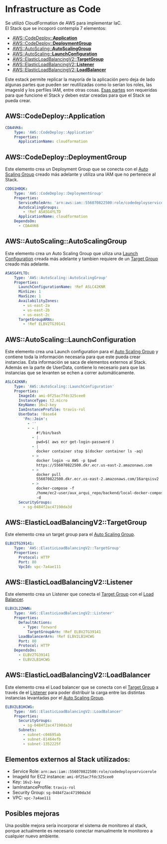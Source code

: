 # Infrastructure as Code

Se utilizó CloudFormation de AWS para implementar IaC.\
El Stack que se incoporó contempla 7 elementos:
* [AWS::CodeDeploy::**Application**](#AWS::CodeDeploy::Application)
* [AWS::CodeDeploy::**DeploymentGroup**](#AWS::CodeDeploy::DeploymentGroup)
* [AWS::AutoScaling::**AutoScalingGroup**](#AWS::AutoScaling::AutoScalingGroup)
* [AWS::AutoScaling::**LaunchConfiguration**](#AWS::AutoScaling::LaunchConfiguration)
* [AWS::ElasticLoadBalancingV2::**TargetGroup**](#AWS::ElasticLoadBalancingV2::TargetGroup)
* [AWS::ElasticLoadBalancingV2::**Listener**](#AWS::ElasticLoadBalancingV2::Listener)
* [AWS::ElasticLoadBalancingV2::**LoadBalancer**](#AWS::ElasticLoadBalancingV2::LoadBalancer)

Este estack permite replicar la mayoría de la aplicación pero deja de lado algunas partes que pueden ser reutilizadas como lo serían los roles, las imagesId y los perfiles IAM, entre otras cosas. [Esas partes](#Elementos) son requeridas para que funcione el Stack y deben estar creadas para que el Stack se pueda crear.

## AWS::CodeDeploy::Application
```yml
CDA4VK6:
    Type: 'AWS::CodeDeploy::Application'
    Properties:
      ApplicationName: cloudformation
```
## AWS::CodeDeploy::DeploymentGroup
Este elemento crea un Deployment Group que se conecta con el [Auto Scaling Group](#AWS::AutoScaling::AutoScalingGroup) creado más adelante y utiliza una IAM que no pertenece al Stack.
```yml
CDDG1H0QK:
    Type: 'AWS::CodeDeploy::DeploymentGroup'
    Properties:
      ServiceRoleArn: 'arn:aws:iam::556070822500:role/codedeployservicerole'
      AutoScalingGroups:
        - !Ref ASASG4YLTD
      ApplicationName: cloudformation
    DependsOn:
      - CDA4VK6
```

## AWS::AutoScaling::AutoScalingGroup
Este elemento crea un Auto Scaling Group que uiliza una [Launch Configuration](#AWS::AutoScaling::LaunchConfiguration) creada más adelante y tambien requiere de un [Target Group](#AWS::ElasticLoadBalancingV2::TargetGroup) creado más adelante.
```yml
ASASG4YLTD:
    Type: 'AWS::AutoScaling::AutoScalingGroup'
    Properties:
      LaunchConfigurationName: !Ref ASLC42KNR
      MinSize: 1
      MaxSize: 1
      AvailabilityZones:
        - us-east-2a
        - us-east-2b
        - us-east-2c
      TargetGroupARNs:
        - !Ref ELBV2TG39141
```

## AWS::AutoScaling::LaunchConfiguration
Este elemento crea una Launch configuration para el [Auto Scaling Group](#AWS::AutoScaling::AutoScalingGroup) y contiene toda la información necesaria para que este pueda crear instancias. Esta información se saca de elementos externos al Stack. Además en la parte de UserData, contiene lo necesario para que las instancias que se levanten se echen a correr automáticamente.
```yml
ASLC42KNR:
    Type: 'AWS::AutoScaling::LaunchConfiguration'
    Properties:
      ImageId: ami-0f25ac7fdc325cee0
      InstanceType: t2.micro
      KeyName: 16v2-key
      IamInstanceProfile: travis-rol
      UserData: !Base64 
        'Fn::Join':
          - ''
          - - |
              #!/bin/bash
            - |
              pwd=$( aws ecr get-login-password )
            - |
              docker container stop $(docker container ls -aq)
            - >
              docker login -u AWS -p $pwd
              https://556070822500.dkr.ecr.us-east-2.amazonaws.com
            - >
              docker pull
              556070822500.dkr.ecr.us-east-2.amazonaws.com/16arqsisv2
            - >
              docker-compose -f
              /home/ec2-user/aux_arqui_repo/backend/local-docker-compose.yml up
              -d
      SecurityGroups:
        - sg-0484f2ac47190da3d 
```

## AWS::ElasticLoadBalancingV2::TargetGroup
Este elemento crea un target group para el [Auto Scaling Group](#AWS::AutoScaling::AutoScalingGroup).
```yml
ELBV2TG39141:
    Type: 'AWS::ElasticLoadBalancingV2::TargetGroup'
    Properties:
      Protocol: HTTP
      Port: 80
      VpcId: vpc-7a4ae111
```

## AWS::ElasticLoadBalancingV2::Listener
Este elemento crea un Listener que conecta el [Target Group](#AWS::ElasticLoadBalancingV2::TargetGroup) con el [Load Balancer](#AWS::ElasticLoadBalancingV2::LoadBalancer).
```yml
ELBV2L2ZHWN:
    Type: 'AWS::ElasticLoadBalancingV2::Listener'
    Properties:
      DefaultActions:
        - Type: forward
          TargetGroupArn: !Ref ELBV2TG39141
      LoadBalancerArn: !Ref ELBV2LB1HCWG
      Port: 80
      Protocol: HTTP
    DependsOn:
      - ELBV2TG39141
      - ELBV2LB1HCWG
```

## AWS::ElasticLoadBalancingV2::LoadBalancer
Este elemento crea el Load balancer que se conecta con el [Target Group](#AWS::ElasticLoadBalancingV2::TargetGroup) a través de el [Listener](#AWS::ElasticLoadBalancingV2::Listener) para poder distribuir la carga entre las distintas instancias levantadas por el [Auto Scaling Group](#AWS::AutoScaling::AutoScalingGroup).
```yml
ELBV2LB1HCWG:
    Type: 'AWS::ElasticLoadBalancingV2::LoadBalancer'
    Properties:
      SecurityGroups:
        - sg-0484f2ac47190da3d
      Subnets:
        - subnet-c04695ab
        - subnet-81464efb
        - subnet-1352225f
```

## Elementos externos al Stack utilizados:

* Service Role: ``arn:aws:iam::556070822500:role/codedeployservicerole``
* ImageId for EC2 instance: ``ami-0f25ac7fdc325cee0``
* Key: ``16v2-key``
* IamInstanceProfile: ``travis-rol``
* Security Group: `sg-0484f2ac47190da3d`
* VPC: ``vpc-7a4ae111``

## Posibles mejoras
Una posible mejora sería incorporar el sistema de monitoreo al stack, porque actualmente es necesario conectar manualmente le monitoreo a cualquier nuevo ambiente.





